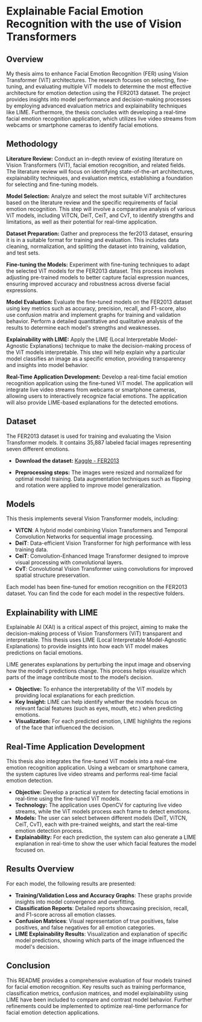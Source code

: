 # Explainable Facial Emotion Recognition with the use of Vision Transformers

## Overview
My thesis aims to enhance Facial Emotion Recognition (FER) using Vision Transformer (ViT) architectures. The research focuses on selecting, fine-tuning, and evaluating multiple ViT models to determine the most effective architecture for emotion detection using the FER2013 dataset. The project provides insights into model performance and decision-making processes by employing advanced evaluation metrics and explainability techniques like LIME. Furthermore, the thesis concludes with developing a real-time facial emotion recognition application, which utilizes live video streams from webcams or smartphone cameras to identify facial emotions.

## Methodology
**Literature Review:** Conduct an in-depth review of existing literature on Vision Transformers (ViT), facial emotion recognition, and related fields. The literature review will focus on identifying state-of-the-art architectures, explainability techniques, and evaluation metrics, establishing a foundation for selecting and fine-tuning models.

**Model Selection:** Analyze and select the most suitable ViT architectures based on the literature review and the specific requirements of facial emotion recognition. This step will involve a comparative analysis of various ViT models, including ViTCN, DeiT, CeiT, and CvT, to identify strengths and limitations, as well as their potential for real-time application.

**Dataset Preparation:** Gather and preprocess the fer2013 dataset, ensuring it is in a suitable format for training and evaluation. This includes data cleaning, normalization, and splitting the dataset into training, validation, and test sets.

**Fine-tuning the Models:** Experiment with fine-tuning techniques to adapt the selected ViT models for the FER2013 dataset. This process involves adjusting pre-trained models to better capture facial expression nuances, ensuring improved accuracy and robustness across diverse facial expressions.

**Model Evaluation:** Evaluate the fine-tuned models on the FER2013 dataset using key metrics such as accuracy, precision, recall, and F1-score, also use confusion matrix and implement graphs for training and validation behavior. Perform a detailed quantitative and qualitative analysis of the results to determine each model's strengths and weaknesses.

**Explainability with LIME:** Apply the LIME (Local Interpretable Model-Agnostic Explanations) technique to make the decision-making process of the ViT models interpretable. This step will help explain why a particular model classifies an image as a specific emotion, providing transparency and insights into model behavior.

**Real-Time Application Development:** Develop a real-time facial emotion recognition application using the fine-tuned ViT model. The application will integrate live video streams from webcams or smartphone cameras, allowing users to interactively recognize facial emotions. The application will also provide LIME-based explanations for the detected emotions.

## Dataset
The FER2013 dataset is used for training and evaluating the Vision Transformer models. It contains 35,887 labeled facial images representing seven different emotions.

- **Download the dataset:** [Kaggle - FER2013](https://www.kaggle.com/c/challenges-in-representation-learning-facial-expression-recognition-challenge/data)

- **Preprocessing steps:** The images were resized and normalized for optimal model training. Data augmentation techniques such as flipping and rotation were applied to improve model generalization.

## Models
This thesis implements several Vision Transformer models, including:
- **ViTCN**: A hybrid model combining Vision Transformers and Temporal Convolution Networks for sequential image processing.
- **DeiT**: Data-efficient Vision Transformer for high performance with less training data.
- **CeiT**: Convolution-Enhanced Image Transformer designed to improve visual processing with convolutional layers.
- **CvT**: Convolutional Vision Transformer using convolutions for improved spatial structure preservation.

Each model has been fine-tuned for emotion recognition on the FER2013 dataset. You can find the code for each model in the respective folders.

## Explainability with LIME
Explainable AI (XAI) is a critical aspect of this project, aiming to make the decision-making process of Vision Transformers (ViT) transparent and interpretable. This thesis uses LIME (Local Interpretable Model-Agnostic Explanations) to provide insights into how each ViT model makes predictions on facial emotions.

LIME generates explanations by perturbing the input image and observing how the model's predictions change. This process helps visualize which parts of the image contribute most to the model’s decision.

- **Objective:** To enhance the interpretability of the ViT models by providing local explanations for each prediction.
- **Key Insight:** LIME can help identify whether the models focus on relevant facial features (such as eyes, mouth, etc.) when predicting emotions.
- **Visualization:** For each predicted emotion, LIME highlights the regions of the face that influenced the decision.

## Real-Time Application Development
This thesis also integrates the fine-tuned ViT models into a real-time emotion recognition application. Using a webcam or smartphone camera, the system captures live video streams and performs real-time facial emotion detection.

- **Objective:** Develop a practical system for detecting facial emotions in real-time using the fine-tuned ViT models.
- **Technology:** The application uses OpenCV for capturing live video streams, while the ViT models process each frame to detect emotions.
- **Models:** The user can select between different models (DeiT, ViTCN, CeiT, CvT), each with pre-trained weights, and start the real-time emotion detection process.
- **Explainability:** For each prediction, the system can also generate a LIME explanation in real-time to show the user which facial features the model focused on.

## Results Overview
For each model, the following results are presented:
- **Training/Validation Loss and Accuracy Graphs**: These graphs provide insights into model convergence and overfitting.
- **Classification Reports**: Detailed reports showcasing precision, recall, and F1-score across all emotion classes.
- **Confusion Matrices**: Visual representation of true positives, false positives, and false negatives for all emotion categories.
- **LIME Explainability Results**: Visualization and explanation of specific model predictions, showing which parts of the image influenced the model's decision.

## Conclusion
This README provides a comprehensive evaluation of four models trained for facial emotion recognition. Key results such as training performance, classification metrics, confusion matrices, and model explainability using LIME have been included to compare and contrast model behavior. Further refinements could be implemented to optimize real-time performance for facial emotion detection applications.

